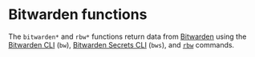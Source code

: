 # Bitwarden functions

The `bitwarden*` and `rbw*` functions return data from [Bitwarden][bitwarden]
using the [Bitwarden CLI][bw] (`bw`), [Bitwarden Secrets CLI][bws] (`bws`), and
[`rbw`][rbw] commands.

[bitwarden]: https://bitwarden.com
[bw]: https://bitwarden.com/help/article/cli/
[bws]: https://bitwarden.com/help/secrets-manager-cli/
[rbw]: https://github.com/doy/rbw
